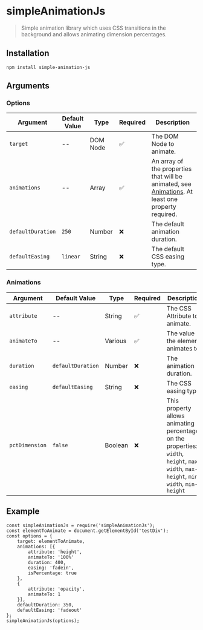 # simpleAnimationJs

> Simple animation library which uses CSS transitions in the background and allows animating dimension percentages.

## Installation

    npm install simple-animation-js

## Arguments

### Options
| Argument | Default Value | Type | Required | Description |
|--|--|--|--|--|
| `target` | -- | DOM Node| ✅ | The DOM Node to animate. |
| `animations` | -- | Array| ✅ | An array of the properties that will be animated, see [Animations](#Animations). At least one property required. |
| `defaultDuration` | `250` | Number| ❌ | The default animation duration. |
| `defaultEasing` | `linear` | String| ❌ | The default CSS easing type. |

### Animations
| Argument | Default Value | Type | Required | Description |
|--|--|--|--|--|
| `attribute` | -- | String | ✅ | The CSS Attribute to animate. |
| `animateTo` | -- | Various | ✅ | The value the element animates to. |
| `duration` | `defaultDuration` | Number| ❌ | The animation duration. |
| `easing` | `defaultEasing` | String | ❌ | The CSS easing type. |
| `pctDimension` | `false` | Boolean | ❌ | This property allows animating percentages on the properties: `width`, `height`, `max-width`, `max-height`, `min-width`, `min-height` |

## Example

    const simpleAnimationJs = require('simpleAnimationJs');
	const elementToAnimate = document.getElementById('testDiv');
	const options = {
		target: elementToAnimate,
		animations: [{
		    attribute: 'height',
		    animateTo: '100%'
		    duration: 400,
		    easing: 'fadein',
		    isPercentage: true
	    },
	    {
		    attribute: 'opacity',
		    animateTo: 1
	    }],
	    defaultDuration: 350,
	    defaultEasing: 'fadeout'
   	};
   	simpleAnimationJs(options);

